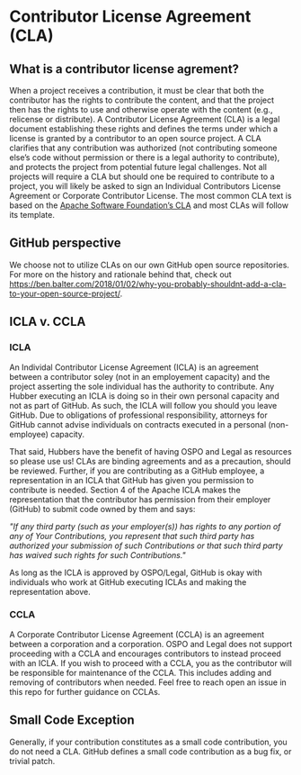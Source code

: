 # Contributor License Agreement (CLA)

## What is a contributor license agrement?
When a project receives a contribution, it must be clear that both the contributor has the rights to contribute the content, and that the project then has the rights to use and otherwise operate with the content (e.g., relicense or distribute). A Contributor License Agreement (CLA) is a legal document establishing these rights and defines the terms under which a license is granted by a contributor to an open source project. A CLA clarifies that any contribution was authorized (not contributing someone else’s code without permission or there is a legal authority to contribute), and protects the project from potential future legal challenges. Not all projects will require a CLA but should one be required to contribute to a project, you will likely be asked to sign an Individual Contributors License Agreement or Corporate Contributor License. The most common CLA text is based on the [Apache Software Foundation’s CLA](https://www.apache.org/licenses/contributor-agreements.html) and most CLAs will follow its template.

## GitHub perspective
We choose not to utilize CLAs on our own GitHub open source repositories. For more on the history and rationale behind that, check out https://ben.balter.com/2018/01/02/why-you-probably-shouldnt-add-a-cla-to-your-open-source-project/.

## ICLA v. CCLA
### ICLA
An Individal Contributor License Agreement (ICLA) is an agreement between a contributor soley (not in an employement capacity) and the project asserting the sole individual has the authority to contribute. Any Hubber executing an ICLA is doing so in their own personal capacity and not as part of GitHub. As such, the ICLA will follow you should you leave GitHub. Due to obligations of professional responsibility, attorneys for GitHub cannot advise individuals on contracts executed in a personal (non-employee) capacity. 

That said, Hubbers have the benefit of having OSPO and Legal as resources so please use us! CLAs are binding agreements and as a precaution, should be reviewed. Further, if you are contributing as a GitHub employee, a representation in an ICLA that GitHub has given you permission to contribute is needed. Section 4 of the Apache ICLA makes the representation that the contributor has permission from their employer (GitHub) to submit code owned by them and says:

_"If any third party (such as your employer(s)) has rights to any portion of any of Your Contributions, you represent that such third party has authorized your submission of such Contributions or that such third party has waived such rights for such Contributions."_

As long as the ICLA is approved by OSPO/Legal, GitHub is okay with individuals who work at GitHub executing ICLAs and making the representation above. 

### CCLA
A Corporate Contributor License Agreement (CCLA) is an agreement between a corporation and a corporation. OSPO and Legal does not support proceeding with a CCLA and encourages contributors to instead proceed with an ICLA. If you wish to proceed with a CCLA, you as the contributor will be responsible for maintenance of the CCLA. This includes adding and removing of contributors when needed. Feel free to reach open an issue in this repo for further guidance on CCLAs.

## Small Code Exception
Generally, if your contribution constitutes as a small code contribution, you do not need a CLA. GitHub defines a small code contribution as a bug fix, or trivial patch.
